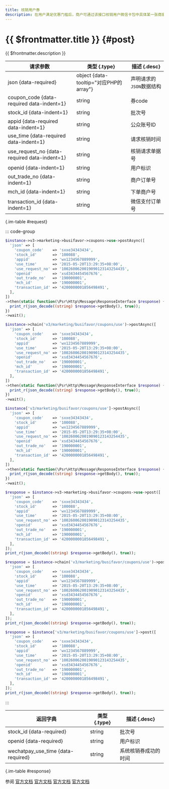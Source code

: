 ```yaml
---
title: 核销用户券
description: 在用户满足优惠门槛后，商户可通过该接口核销用户微信卡包中具体某一张商家券。
---
```


# {{ $frontmatter.title }} {#post}

{{ $frontmatter.description }}

| 请求参数 | 类型 {.type} | 描述 {.desc}
| --- | --- | ---
| json {data-required} | object {data-tooltip="对应PHP的array"} | 声明请求的`JSON`数据结构
| coupon_code {data-required data-indent=1} | string | 券code
| stock_id {data-indent=1} | string | 批次号
| appid {data-required data-indent=1} | string | 公众账号ID
| use_time {data-required data-indent=1} | string | 请求核销时间
| use_request_no {data-required data-indent=1} | string | 核销请求单据号
| openid {data-indent=1} | string | 用户标识
| out_trade_no {data-indent=1} | string | 商户订单号
| mch_id {data-indent=1} | string | 下单商户号
| transaction_id {data-indent=1} | string | 微信支付订单号

{.im-table #request}

::: code-group

```php [异步纯链式]
$instance->v3->marketing->busifavor->coupons->use->postAsync([
  'json' => [
    'coupon_code'    => 'sxxe34343434',
    'stock_id'       => '100088',
    'appid'          => 'wx1234567889999',
    'use_time'       => '2015-05-20T13:29:35+08:00',
    'use_request_no' => '1002600620019090123143254435',
    'openid'         => 'xsd3434454567676',
    'out_trade_no'   => '190000001',
    'mch_id'         => '190000001',
    'transaction_id' => '4200000001856498491',
  ],
])
->then(static function(\Psr\Http\Message\ResponseInterface $response) {
  print_r(json_decode((string) $response->getBody(), true));
})
->wait();
```

```php [异步声明式]
$instance->chain('v3/marketing/busifavor/coupons/use')->postAsync([
  'json' => [
    'coupon_code'    => 'sxxe34343434',
    'stock_id'       => '100088',
    'appid'          => 'wx1234567889999',
    'use_time'       => '2015-05-20T13:29:35+08:00',
    'use_request_no' => '1002600620019090123143254435',
    'openid'         => 'xsd3434454567676',
    'out_trade_no'   => '190000001',
    'mch_id'         => '190000001',
    'transaction_id' => '4200000001856498491',
  ],
])
->then(static function(\Psr\Http\Message\ResponseInterface $response) {
  print_r(json_decode((string) $response->getBody(), true));
})
->wait();
```

```php [异步属性式]
$instance['v3/marketing/busifavor/coupons/use']->postAsync([
  'json' => [
    'coupon_code'    => 'sxxe34343434',
    'stock_id'       => '100088',
    'appid'          => 'wx1234567889999',
    'use_time'       => '2015-05-20T13:29:35+08:00',
    'use_request_no' => '1002600620019090123143254435',
    'openid'         => 'xsd3434454567676',
    'out_trade_no'   => '190000001',
    'mch_id'         => '190000001',
    'transaction_id' => '4200000001856498491',
  ],
])
->then(static function(\Psr\Http\Message\ResponseInterface $response) {
  print_r(json_decode((string) $response->getBody(), true));
})
->wait();
```

```php [同步纯链式]
$response = $instance->v3->marketing->busifavor->coupons->use->post([
  'json' => [
    'coupon_code'    => 'sxxe34343434',
    'stock_id'       => '100088',
    'appid'          => 'wx1234567889999',
    'use_time'       => '2015-05-20T13:29:35+08:00',
    'use_request_no' => '1002600620019090123143254435',
    'openid'         => 'xsd3434454567676',
    'out_trade_no'   => '190000001',
    'mch_id'         => '190000001',
    'transaction_id' => '4200000001856498491',
  ],
]);
print_r(json_decode((string) $response->getBody(), true));
```

```php [同步声明式]
$response = $instance->chain('v3/marketing/busifavor/coupons/use')->post([
  'json' => [
    'coupon_code'    => 'sxxe34343434',
    'stock_id'       => '100088',
    'appid'          => 'wx1234567889999',
    'use_time'       => '2015-05-20T13:29:35+08:00',
    'use_request_no' => '1002600620019090123143254435',
    'openid'         => 'xsd3434454567676',
    'out_trade_no'   => '190000001',
    'mch_id'         => '190000001',
    'transaction_id' => '4200000001856498491',
  ],
]);
print_r(json_decode((string) $response->getBody(), true));
```

```php [同步属性式]
$response = $instance['v3/marketing/busifavor/coupons/use']->post([
  'json' => [
    'coupon_code'    => 'sxxe34343434',
    'stock_id'       => '100088',
    'appid'          => 'wx1234567889999',
    'use_time'       => '2015-05-20T13:29:35+08:00',
    'use_request_no' => '1002600620019090123143254435',
    'openid'         => 'xsd3434454567676',
    'out_trade_no'   => '190000001',
    'mch_id'         => '190000001',
    'transaction_id' => '4200000001856498491',
  ],
]);
print_r(json_decode((string) $response->getBody(), true));
```

:::

| 返回字典 | 类型 {.type} | 描述 {.desc}
| --- | --- | ---
| stock_id {data-required} | string | 批次号
| openid {data-required} | string | 用户标识
| wechatpay_use_time {data-required} | string | 系统核销券成功的时间

{.im-table #response}

参阅 [官方文档](https://pay.weixin.qq.com/doc/v3/merchant/4012465292) [官方文档](https://pay.weixin.qq.com/doc/v3/partner/4012465359) [官方文档](https://pay.weixin.qq.com/doc/v3/merchant/4015715894) [官方文档](https://pay.weixin.qq.com/doc/v3/merchant/4015717390)
